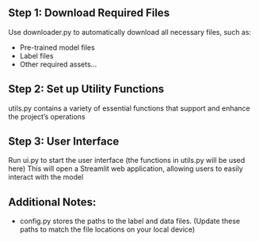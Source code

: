 ## Step 1: Download Required Files
Use downloader.py to automatically download all necessary files, such as:

- Pre-trained model files
- Label files
- Other required assets...

## Step 2: Set up Utility Functions
utils.py contains a variety of essential functions that support and enhance the project’s operations

## Step 3: User Interface
Run ui.py to start the user interface (the functions in utils.py will be used here)
This will open a Streamlit web application, allowing users to easily interact with the model

## Additional Notes:
- config.py stores the paths to the label and data files. (Update these paths to match the file locations on your local device)
